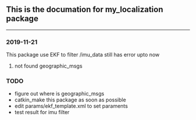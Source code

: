 ## This is the documation for my_localization package
-------------------------

### 2019-11-21
This package use EKF to filter /imu_data
still has error upto now
1. not found geographic_msgs

### TODO
- figure out where is geographic_msgs
- catkin_make this package as soon as possible
- edit params/ekf_template.xml to set paraments
- test result for imu filter